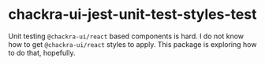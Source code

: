 # chackra-ui-jest-unit-test-styles-test

Unit testing `@chackra-ui/react` based components is hard. I do not know how to get `@chackra-ui/react` styles to apply. This package is exploring how to do that, hopefully.
